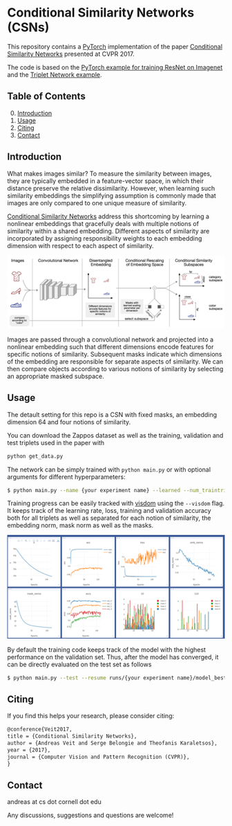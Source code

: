 # Conditional Similarity Networks (CSNs)

This repository contains a [PyTorch](http://pytorch.org/) implementation of the paper [Conditional Similarity Networks](https://arxiv.org/abs/1603.07810) presented at CVPR 2017. 

The code is based on the [PyTorch example for training ResNet on Imagenet](https://github.com/pytorch/examples/tree/master/imagenet) and the [Triplet Network example](https://github.com/andreasveit/triplet-network-pytorch).

## Table of Contents
0. [Introduction](#introduction)
0. [Usage](#usage)
0. [Citing](#citing)
0. [Contact](#contact)

## Introduction
What makes images similar? To measure the similarity between images, they are typically embedded in a feature-vector space, in which their distance preserve the relative dissimilarity. However, when learning such similarity embeddings the simplifying assumption is commonly made that images are only compared to one unique measure of similarity.

[Conditional Similarity Networks](https://arxiv.org/abs/1603.07810) address this shortcoming by learning a nonlinear embeddings that gracefully deals with multiple notions of similarity within a shared embedding. Different aspects of similarity are incorporated by assigning responsibility weights to each embedding dimension with respect to each aspect of similarity.

![](assets/csn_overview.png)

Images are passed through a convolutional network and projected into a nonlinear embedding such that different dimensions encode features for specific notions of similarity. Subsequent masks indicate which dimensions of the embedding are responsible for separate aspects of similarity. We can then compare objects according to various notions of similarity by selecting an appropriate masked subspace.

## Usage
The detault setting for this repo is a CSN with fixed masks, an embedding dimension 64 and four notions of similarity.

You can download the Zappos dataset as well as the training, validation and test triplets used in the paper with

```sh
python get_data.py
```

The network can be simply trained with `python main.py` or with optional arguments for different hyperparameters:
```sh
$ python main.py --name {your experiment name} --learned --num_traintriplets 200000
```

Training progress can be easily tracked with [visdom](https://github.com/facebookresearch/visdom) using the `--visdom` flag. It keeps track of the learning rate, loss, training and validation accuracy both for all triplets as well as separated for each notion of similarity, the embedding norm, mask norm as well as the masks.

![](assets/visdom.png)

By default the training code keeps track of the model with the highest performance on the validation set. Thus, after the model has converged, it can be directly evaluated on the test set as follows
```sh
$ python main.py --test --resume runs/{your experiment name}/model_best.pth.tar
```

## Citing
If you find this helps your research, please consider citing:

```
@conference{Veit2017,
title = {Conditional Similarity Networks},
author = {Andreas Veit and Serge Belongie and Theofanis Karaletsos},
year = {2017},
journal = {Computer Vision and Pattern Recognition (CVPR)},
}
```

## Contact
andreas at cs dot cornell dot edu 

Any discussions, suggestions and questions are welcome!
